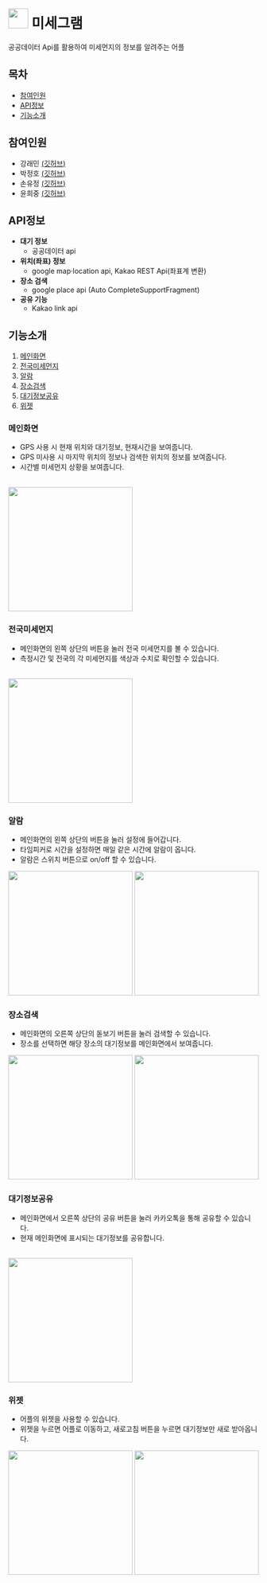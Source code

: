 # <img src=logo2.png width=40> 미세그램
공공데이터 Api를 활용하여 미세먼지의 정보를 알려주는 어플

## 목차
- [참여인원](#참여인원)
- [API정보](#API정보)
- [기능소개](#기능소개)

## 참여인원

- 강래민 [(깃허브)](https://github.com/kangraemin)
- 박정호 [(깃허브)](https://github.com/Jpumpkin93)
- 손유정 [(깃허브)](https://github.com/handnew04)
- 윤희중 [(깃허브)](https://github.com/HuijungYoon)

## API정보
- **대기 정보**
  - 공공데이터 api
- **위치(좌표) 정보**
  - google map·location api, Kakao REST Api(좌표계 변환)
- **장소 검색**
  - google place api (Auto CompleteSupportFragment)
- **공유 기능**
  - Kakao link api
 
## 기능소개
  1. [메인화면](#메인화면)
  2. [전국미세먼지](#전국미세먼지)
  3. [알람](#알람)
  4. [장소검색](#장소검색)
  5. [대기정보공유](#대기정보공유)
  6. [위젯](#)

### 메인화면
  - GPS 사용 시 현재 위치와 대기정보, 현재시간을 보여줍니다.<br>
  - GPS 미사용 시 마지막 위치의 정보나 검색한 위치의 정보를 보여줍니다.<br>
  - 시간별 미세먼지 상황을 보여줍니다.
  <br>
  <img src=images/main.jpg width=250>

### 전국미세먼지
  - 메인화면의 왼쪽 상단의 버튼을 눌러 전국 미세먼지를 볼 수 있습니다.<br>
  - 측정시간 및 전국의 각 미세먼지를 색상과 수치로 확인할 수 있습니다.
  <br>
  <img src=images/map.jpg width=250>

### 알람
  - 메인화면의 왼쪽 상단의 버튼을 눌러 설정에 들어갑니다.<br>
  - 타임피커로 시간을 설정하면 매일 같은 시간에 알람이 옵니다.<br>
  - 알람은 스위치 버튼으로 on/off 할 수 있습니다.
  
  <img src=images/timepicker.jpg width=250> <img src= images/alarm.jpg width=250>
  
### 장소검색  
  - 메인화면의 오른쪽 상단의 돋보기 버튼을 눌러 검색할 수 있습니다.<br>
  - 장소를 선택하면 해당 장소의 대기정보를 메인화면에서 보여줍니다.
  
  <img src=images/search.jpg width=250> <img src=images/searchdone.jpg width=250>
  
### 대기정보공유
  - 메인화면에서 오른쪽 상단의 공유 버튼을 눌러 카카오톡을 통해 공유할 수 있습니다.<br>
  - 현재 메인화면에 표시되는 대기정보를 공유합니다.
  <br>
  <img src=images/share.jpg width=250>
  
### 위젯
  - 어플의 위젯을 사용할 수 있습니다.<br>
  - 위젯을 누르면 어플로 이동하고, 새로고침 버튼을 누르면 대기정보만 새로 받아옵니다.
  
  <img src=images/widget1.jpg width=250> <img src=images/widget2.jpg width=250>
